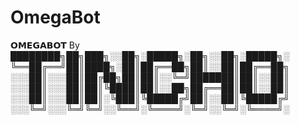# OmegaBot
𝗢𝗠𝗘𝗚𝗔𝗕𝗢𝗧  By  ████████╗██╗███╗░░██╗░█████╗░██╗░░██╗░█████╗░ ╚══██╔══╝██║████╗░██║██╔══██╗██║░░██║██╔══██╗ ░░░██║░░░██║██╔██╗██║██║░░╚═╝███████║██║░░██║ ░░░██║░░░██║██║╚████║██║░░██╗██╔══██║██║░░██║ ░░░██║░░░██║██║░╚███║╚█████╔╝██║░░██║╚█████╔╝ ░░░╚═╝░░░╚═╝╚═╝░░╚══╝░╚════╝░╚═╝░░╚═╝░╚════╝░
